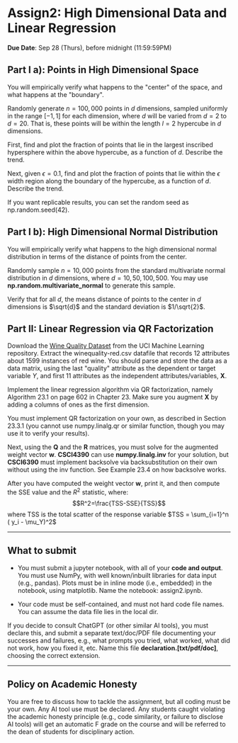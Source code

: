 <!--
.. title: CSCI4390-6390 Assign2
.. slug: dm_assign2
.. date: 2022-09-16 10:23:01 UTC-04:00
.. tags: 
.. category: 
.. link: 
.. description: 
.. has_math: True
.. type: text
-->

# Assign2: High Dimensional Data and Linear Regression

**Due Date**: Sep 28 (Thurs), before midnight (11:59:59PM)


## Part I a): Points in High Dimensional Space

You will empirically verify what happens to the "center" of the space, and
what happens at the "boundary".

Randomly generate
 $n=100,000$ points in $d$ dimensions, sampled uniformly in the range
 $[-1,1]$ for each dimension, where $d$ will be varied from $d=2$ to
 $d=20$. That is, these points will be within the length $l=2$ hypercube in
 $d$ dimensions.

First, find and plot the fraction of points that lie in the largest inscribed
hypersphere within the above hypercube, as a function of $d$. Describe the
trend.

Next, given $\epsilon=0.1$, find and plot the fraction of points that lie
within the $\epsilon$ width region along the boundary of the  hypercube, 
as a function of $d$. Describe the trend.

If you want replicable results, you can set the random seed as np.random.seed(42).

## Part I b): High Dimensional Normal Distribution

You will empirically verify what happens to the high dimensional normal
distribution in terms of the distance of points from the center.

Randomly sample $n=10,000$ points from the standard multivariate normal
distribution in $d$ dimensions, where $d=10, 50, 100, 500$. You may use
**np.random.multivariate_normal** to generate this sample.

Verify that for all $d$, the means distance of points to the center in $d$
dimensions is $\sqrt{d}$ and the standard deviation is $1/\sqrt{2}$.



## Part II: Linear Regression via QR Factorization

Download the [Wine Quality
Dataset](https://archive.ics.uci.edu/dataset/186/wine+quality) from the UCI
Machine Learning repository. Extract the winequality-red.csv datafile that
records 12 attributes about 1599 instances of red wine. You should parse and
store the data as a data matrix, using the last "quality"
attribute as the dependent or target variable $Y$, and first 11 attributes as the
independent attributes/variables, $\mathbf{X}$. 

Implement the linear regression algorithm via QR factorization,
namely Algorithm 23.1 on page 602 in Chapter 23. Make sure you augment
$\mathbf{X}$ by adding a
columns of ones as the first dimension.

You must implement QR factorization on your own, as described
in Section 23.3.1 (you cannot use numpy.linalg.qr or similar function,
though you may use it to verify your results).

Next, using the $\mathbf{Q}$ and the $\mathbf{R}$ matrices, you must
solve for the augmented weight vector $\mathbf{w}$.
 **CSCI4390** can
use **numpy.linalg.inv** for your solution, but **CSCI6390** must implement backsolve via backsubstitution 
on their own without using the inv function. See Example 23.4 on how backsolve works.

After you have computed the weight vector $\mathbf{w}$, print it, and then 
compute the SSE value and the $R^2$ statistic, where: 
$$R^2=\frac{TSS-SSE}{TSS}$$
where TSS is the total scatter of the response variable 
$TSS = \sum_{i=1}^n ( y_i - \mu_Y)^2$


---

## What to submit

* You must submit a jupyter notebook, with all of your **code
and output**. You must use NumPy, with well known/inbuilt libraries for data
input (e.g., pandas). Plots must be in inline mode (i.e., embedded) in the
notebook, using matplotlib. Name the notebook: assign2.ipynb.


* Your code must be self-contained,
    and must not hard code file names. You can assume the data file lies in
    the local dir.

If you decide to consult ChatGPT (or other similar AI tools), you must
declare this, and submit a separate text/doc/PDF file documenting your
successes and failures, e.g., what prompts you tried, what worked, what did
not work, how you fixed it, etc. Name this file
**declaration.[txt/pdf/doc]**, choosing the correct extension.


---

## Policy on Academic Honesty

You are free to discuss how to tackle the assignment, but all coding must be
your own. Any AI tool use must be declared. Any students caught violating
the academic honesty principle (e.g., code similarity, or failure to
disclose AI tools) will get an automatic F grade on the course and will be
referred to the dean of students for disciplinary action.
